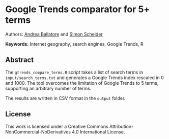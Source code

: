 Google Trends comparator for 5+ terms
=============================================

Authors:
[Andrea Ballatore](http://aballatore.space) and
[Simon Scheider](http://www.geographicknowledge.de)

**Keywords:** Internet geography, search engines, Google Trends, R

## Abstract

The `gtrends_compare_terms.R` script takes a list of search terms in `input/search_terms.txt`
and generates a Google Trends index rescaled in 0 and 1000.
The tool overcomes the limitation of Google Trends to 5 terms, supporting an arbitrary
number of terms.

The results are written in CSV format in the `output` folder.


## License

This work is licensed under a Creative Commons Attribution-NonCommercial-NoDerivatives 4.0 International License.

